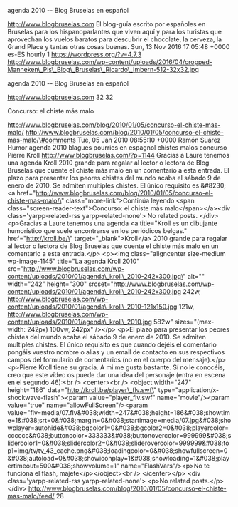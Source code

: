 agenda 2010 -- Blog Bruselas en español

http://www.blogbruselas.com El blog-guía escrito por españoles en
Bruselas para los hispanoparlantes que viven aquí y para los turistas
que aprovechan los vuelos baratos para descubrir el chocolate, la
cerveza, la Grand Place y tantas otras cosas buenas. Sun, 13 Nov 2016
17:05:48 +0000 es-ES hourly 1 https://wordpress.org/?v=4.7.3
http://www.blogbruselas.com/wp-content/uploads/2016/04/cropped-Manneken\_Pis\_Blog\_Bruselas\_Ricardo\_Imbern-512-32x32.jpg

agenda 2010 -- Blog Bruselas en español

http://www.blogbruselas.com 32 32

Concurso: el chiste más malo

http://www.blogbruselas.com/blog/2010/01/05/concurso-el-chiste-mas-malo/
http://www.blogbruselas.com/blog/2010/01/05/concurso-el-chiste-mas-malo/\#comments
Tue, 05 Jan 2010 08:55:10 +0000 Ramón Suárez Humor agenda 2010 blagues
pourries en espagnol chistes malos concurso Pierre Kroll
http://www.blogbruselas.com/?p=1144 Gracias a Laure tenemos una agenda
Kroll 2010 grande para regalar al lector o lectora de Blog Bruselas que
cuente el chiste más malo en un comentario a esta entrada. El plazo para
presentar los peores chistes del mundo acaba el sábado 9 de enero de
2010. Se admiten multiples chistes. El único requisito es &\#8230; \<a
href=\"http://www.blogbruselas.com/blog/2010/01/05/concurso-el-chiste-mas-malo/\"
class=\"more-link\"\>Continúa leyendo \<span
class=\"screen-reader-text\"\>Concurso: el chiste más
malo\</span\>\</a\>\<div class=\'yarpp-related-rss
yarpp-related-none\'\> No related posts. \</div\> \<p\>Gracias a Laure
tenemos una agenda \<a title=\"Kroll es un dibujante humorístico que
suele encontrarse en los periódicos belgas.\" href=\"http://kroll.be/\"
target=\"\_blank\"\>Kroll\</a\> 2010 grande para regalar al lector o
lectora de Blog Bruselas que cuente el chiste más malo en un comentario
a esta entrada.\</p\> \<p\>\<img class=\"aligncenter size-medium
wp-image-1145\" title=\"La agenda Kroll 2010\"
src=\"http://www.blogbruselas.com/wp-content/uploads/2010/01/agenda\_kroll\_2010-242x300.jpg\"
alt=\"\" width=\"242\" height=\"300\"
srcset=\"http://www.blogbruselas.com/wp-content/uploads/2010/01/agenda\_kroll\_2010-242x300.jpg
242w,
http://www.blogbruselas.com/wp-content/uploads/2010/01/agenda\_kroll\_2010-121x150.jpg
121w,
http://www.blogbruselas.com/wp-content/uploads/2010/01/agenda\_kroll\_2010.jpg
582w\" sizes=\"(max-width: 242px) 100vw, 242px\" /\>\</p\> \<p\>El plazo
para presentar los peores chistes del mundo acaba el sábado 9 de enero
de 2010. Se admiten multiples chistes. El único requisito es que cuando
dejéis el comentario pongáis vuestro nombre o alias y un email de
contacto en sus respectivos campos del formulario de comentarios (no en
el cuerpo del mensaje).\</p\> \<p\>Pierre Kroll tiene su gracia. A mi me
gusta bastante. Sí no le conocéis, creo que este vídeo os puede dar una
idea del personaje (entra en escena en el segundo 46):\<br /\>
\<center\>\<br /\> \<object width=\"247\" height=\"186\"
data=\"http://kroll.be/player\_flv.swf\"
type=\"application/x-shockwave-flash\"\>\<param
value=\"player\_flv.swf\" name=\"movie\"/\>\<param value=\"true\"
name=\"allowFullScreen\"/\>\<param
value=\"flv=media/07.flv&\#038;width=247&\#038;height=186&\#038;showtime=1&\#038;srt=0&\#038;margin=0&\#038;startimage=media/07.jpg&\#038;showplayer=autohide&\#038;bgcolor1=0&\#038;bgcolor2=0&\#038;playercolor=cccccc&\#038;buttoncolor=333333&\#038;buttonovercolor=999999&\#038;slidercolor1=0&\#038;slidercolor2=0&\#038;sliderovercolor=999999&\#038;top1=img/tv/tv\_43\_cache.png&\#038;loadingcolor=0&\#038;showfullscreen=0&\#038;autoload=0&\#038;showiconplay=1&\#038;showloading=1&\#038;playertimeout=500&\#038;showvolume=1\"
name=\"FlashVars\"/\>\<p\>No te funciona el flash,
majete\</p\>\</object\>\<br /\> \</center\>\</p\> \<div
class=\'yarpp-related-rss yarpp-related-none\'\> \<p\>No related
posts.\</p\> \</div\>
http://www.blogbruselas.com/blog/2010/01/05/concurso-el-chiste-mas-malo/feed/
28

